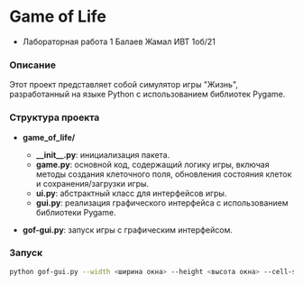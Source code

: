 # Game of Life
- Лабораторная работа 1 Балаев Жамал ИВТ 1об/21
### Описание

Этот проект представляет собой симулятор игры "Жизнь", разработанный на языке Python с использованием библиотек Pygame.

### Структура проекта

- **game_of_life/**
  - **\_\_init\_\_.py**: инициализация пакета.
  - **game.py**: основной код, содержащий логику игры, включая методы создания клеточного поля, обновления состояния клеток и сохранения/загрузки игры.
  - **ui.py**: абстрактный класс для интерфейсов игры.
  - **gui.py**: реализация графического интерфейса с использованием библиотеки Pygame.
  
- **gof-gui.py**: запуск игры с графическим интерфейсом.

### Запуск

```bash
python gof-gui.py --width <ширина окна> --height <высота окна> --cell-size <размер клетки>
```
